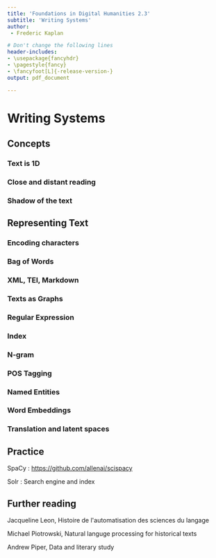```yaml
---
title: 'Foundations in Digital Humanities 2.3'
subtitle: 'Writing Systems'
author:
 - Frederic Kaplan

# Don't change the following lines
header-includes:
- \usepackage{fancyhdr}
- \pagestyle{fancy}
- \fancyfoot[L]{-release-version-}
output: pdf_document

---
```


# Writing Systems

## Concepts

### Text is 1D

### Close and distant reading

### Shadow of the text 

## Representing Text

### Encoding characters 

### Bag of Words

### XML, TEI, Markdown

### Texts as Graphs

### Regular Expression

### Index 

### N-gram

### POS Tagging

### Named Entities

### Word Embeddings

### Translation and latent spaces

## Practice

SpaCy : https://github.com/allenai/scispacy

Solr : Search engine and index



## Further reading

Jacqueline Leon, Histoire de l'automatisation des sciences du langage

Michael Piotrowski, Natural languge processing for historical texts

Andrew Piper, Data and literary study




